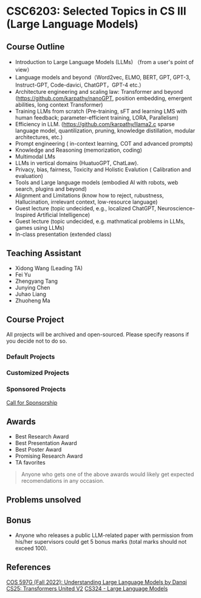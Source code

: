 # CSC6203: Selected Topics in CS III (Large Language Models)

## Course Outline
- Introduction to Large Language Models (LLMs) （from a user's point of view）
- Language models and beyond（Word2vec, ELMO, BERT, GPT, GPT-3, Instruct-GPT, Code-davici, ChatGPT，GPT-4 etc.）
- Architecture engineering and scaling law: Transformer and beyond (https://github.com/karpathy/nanoGPT, position embedding, emergent abilities, long context Transformer)
- Training LLMs from scratch (Pre-training, sFT and learning LMS with human feedback; parameter-efficient training, LORA, Parallelism)
- Efficiency in LLM. (https://github.com/karpathy/llama2.c  sparse language model, quantilization, pruning, knowledge distillation, modular architectures, etc.)
- Prompt engineering  ( in-context learning, COT and advanced prompts)
- Knowledge and Reasoning (memorization, coding)
- Multimodal LMs
- LLMs in vertical domains (HuatuoGPT, ChatLaw).
- Privacy, bias, fairness,  Toxicity and  Holistic Evalution ( Calibration and evaluation)
- Tools  and Large language models (embodied AI with robots, web search, plugins and beyond)
- Alignment and Limitations (know how to reject, rubustness, Hallucination, irrelevant context, low-resource language)
- Guest lecture (topic undecided, e.g., localized ChatGPT, Neuroscience-Inspired Artificial Intelligence)
- Guest lecture (topic undecided, e.g. mathmatical problems in LLMs, games using LLMs)
- In-class presentation (extended class)

## Teaching Assistant

- Xidong Wang (Leading TA)
- Fei Yu
- Zhengyang Tang
- Junying Chen
- Juhao Liang
- Zhuoheng Ma

##  Course Project

All projects will be archived  and open-sourced. Please specify reasons if you decide not to do so.

### Default Projects

### Customized Projects

### Sponsored Projects
[Call for Sponsorship]()

## Awards
- Best Research Award
- Best Presentation Award
- Best Poster Award
- Promising Research Award
- TA favorites

> Anyone who gets one of the above awards would likely get expected recomendations in any occasion. 

## Problems unsolved



## Bonus

- Anyone who releases a public LLM-related paper with permission from his/her supervisors could get 5 bonus marks (total marks should not exceed 100).



## References
[COS 597G (Fall 2022): Understanding Large Language Models by Danqi](https://www.cs.princeton.edu/courses/archive/fall22/cos597G/)
[CS25: Transformers United V2](https://web.stanford.edu/class/cs25/)
[CS324 - Large Language Models](https://stanford-cs324.github.io/winter2022/calendar/)




